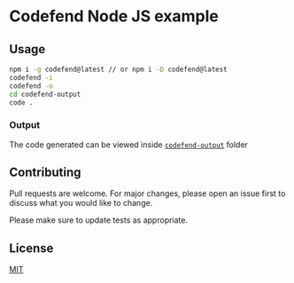 # Codefend Node JS example

## Usage

```bash
npm i -g codefend@latest // or npm i -D codefend@latest
codefend -i
codefend -o
cd codefend-output
code .
```

### Output

The code generated can be viewed inside [`codefend-output`](https://github.com/Codefend/core/tree/main/examples/nodejs/codefend-output) folder

## Contributing

Pull requests are welcome. For major changes, please open an issue first to discuss what you would like to change.

Please make sure to update tests as appropriate.

## License

[MIT](https://choosealicense.com/licenses/mit/)
